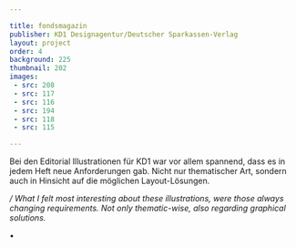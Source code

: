 ```yaml
---

title: fondsmagazin
publisher: KD1 Designagentur/Deutscher Sparkassen-Verlag
layout: project
order: 4
background: 225
thumbnail: 202
images:
 - src: 208
 - src: 117
 - src: 116
 - src: 194
 - src: 118
 - src: 115

---
```


Bei den Editorial Illustrationen für KD1 war vor allem spannend, dass es in jedem Heft neue Anforderungen gab. Nicht nur thematischer Art, sondern auch in Hinsicht auf die möglichen Layout-Lösungen.

*/ What I felt most interesting about these illustrations, were those always changing requirements. Not only thematic-wise, also regarding graphical solutions.*

• 
